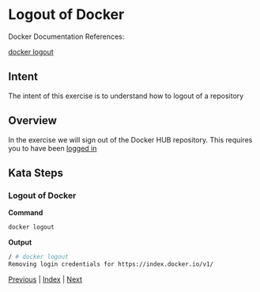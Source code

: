# Logout of Docker

Docker Documentation References:

[docker logout](https://docs.docker.com/engine/reference/commandline/logout/)

## Intent

The intent of this exercise is to understand how to logout of a repository

## Overview

In the exercise we will sign out of the Docker HUB repository. This requires you to have been [logged in](37_login.md)

## Kata Steps

### Logout of Docker

**Command**

```bash
docker logout
```

**Output**

```bash
/ # docker logout
Removing login credentials for https://index.docker.io/v1/
```

[Previous](37_login.md) | [Index](README.md) | [Next](39_change_repos.md)
